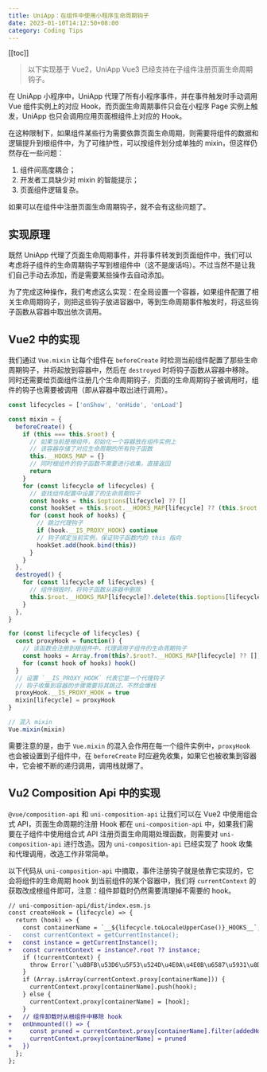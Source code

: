 ```yaml
---
title: UniApp：在组件中使用小程序生命周期钩子
date: 2023-01-10T14:12:50+08:00
category: Coding Tips
---
```


[[toc]]

> 以下实现基于 Vue2，UniApp Vue3 已经支持在子组件注册页面生命周期钩子。

在 UniApp 小程序中，UniApp 代理了所有小程序事件，并在事件触发时手动调用 Vue 组件实例上的对应 Hook，而页面生命周期事件只会在小程序 Page 实例上触发，UniApp 也只会调用应用页面根组件上对应的 Hook。

在这种限制下，如果组件某些行为需要依靠页面生命周期，则需要将组件的数据和逻辑提升到根组件中，为了可维护性，可以按组件划分成单独的 mixin，但这样仍然存在一些问题：

1. 组件间高度耦合；
2. 开发者工具缺少对 mixin 的智能提示；
3. 页面组件逻辑复杂。

如果可以在组件中注册页面生命周期钩子，就不会有这些问题了。

## 实现原理

既然 UniApp 代理了页面生命周期事件，并将事件转发到页面组件中，我们可以考虑将子组件的生命周期钩子写到根组件中（这不是废话吗）。不过当然不是让我们自己手动去添加，而是需要某些操作去自动添加。

为了完成这种操作，我们考虑这么实现：在全局设置一个容器，如果组件配置了相关生命周期钩子，则把这些钩子放进容器中，等到生命周期事件触发时，将这些钩子函数从容器中取出依次调用。

## Vue2 中的实现

我们通过 `Vue.mixin` 让每个组件在 `beforeCreate` 时检测当前组件配置了那些生命周期钩子，并将起放到容器中，然后在 `destroyed` 时将钩子函数从容器中移除。同时还需要给页面组件注册几个生命周期钩子，页面的生命周期钩子被调用时，组件的钩子也需要被调用（即从容器中取出进行调用）。

```javascript
const lifecycles = ['onShow', 'onHide', 'onLoad']

const mixin = {
  beforeCreate() {
    if (this === this.$root) {
      // 如果当前是根组件，初始化一个容器放在组件实例上
      // 该容器存储了对应生命周期的所有钩子函数
      this.__HOOKS_MAP = {}
      // 同时根组件的钩子函数不需要进行收集，直接返回
      return
    }
    for (const lifecycle of lifecycles) {
      // 查找组件配置中设置了的生命周期钩子
      const hooks = this.$options[lifecycle] ?? []
      const hookSet = this.$root.__HOOKS_MAP[lifecycle] ?? (this.$root.__HOOKS_MAP[lifecycle] = new Set())
      for (const hook of hooks) {
        // 跳过代理钩子
        if (hook.__IS_PROXY_HOOK) continue
        // 钩子绑定当前实例，保证钩子函数内的 this 指向
        hookSet.add(hook.bind(this))
      }
    }
  },
  destroyed() {
    for (const lifecycle of lifecycles) {
      // 组件销毁时，将钩子函数从容器中删除
      this.$root.__HOOKS_MAP[lifecycle]?.delete(this.$options[lifecycle])
    }
  },
}

for (const lifecycle of lifecycles) {
  const proxyHook = function() {
    // 该函数会注册到根组件中，代理调用子组件的生命周期钩子
    const hooks = Array.from(this?.$root?.__HOOKS_MAP[lifecycle] ?? [])
    for (const hook of hooks) hook()
  }
  // 设置 `__IS_PROXY_HOOK` 代表它是一个代理钩子
  // 钩子收集到容器的步骤需要将其跳过，不然会爆栈
  proxyHook.__IS_PROXY_HOOK = true
  mixin[lifecycle] = proxyHook
}

// 混入 mixin
Vue.mixin(mixin)
```

需要注意的是，由于 `Vue.mixin` 的混入会作用在每一个组件实例中，`proxyHook` 也会被设置到子组件中，在 `beforeCreate` 时应避免收集，如果它也被收集到容器中，它会被不断的递归调用，调用栈就爆了。

## Vu2 Composition Api 中的实现

`@vue/composition-api` 和 `uni-composition-api` 让我们可以在 Vue2 中使用组合式 API，页面生命周期的注册 Hook 都在 `uni-composition-api` 中，如果我们需要在子组件中使用组合式 API 注册页面生命周期处理函数，则需要对 `uni-composition-api` 进行改造。因为 `uni-composition-api` 已经实现了 hook 收集和代理调用，改造工作非常简单。

以下代码从 `uni-composition-api` 中摘取，事件注册钩子就是依靠它实现的，它会将组件的生命周期 hook 到当前组件的某个容器中，我们将 `currentContext` 的获取改成根组件即可，注意：组件卸载时仍然需要清理掉不需要的 hook。

```diff
// uni-composition-api/dist/index.esm.js
const createHook = (lifecycle) => {
  return (hook) => {
    const containerName = `__${lifecycle.toLocaleUpperCase()}_HOOKS__`;
-   const currentContext = getCurrentInstance();
+   const instance = getCurrentInstance();
+   const currentContext = instance?.root ?? instance;
    if (!currentContext) {
      throw Error(`\u8BFB\u53D6\u5F53\u524D\u4E0A\u4E0B\u6587\u5931\u8D25, \u8BF7\u786E\u4FDD\u5728 setup \u4E2D\u6267\u884C ${lifecycle}`);
    }
    if (Array.isArray(currentContext.proxy[containerName])) {
      currentContext.proxy[containerName].push(hook);
    } else {
      currentContext.proxy[containerName] = [hook];
    }
+   // 组件卸载时从根组件中移除 hook
+   onUnmounted(() => {
+     const pruned = currentContext.proxy[containerName].filter(addedHook => addedHook !== hook)
+     currentContext.proxy[containerName] = pruned
+   })
  };
};
```